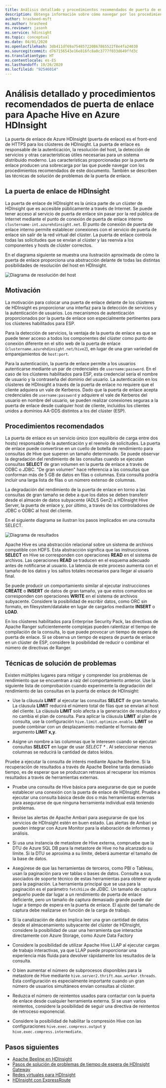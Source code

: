 ```yaml
---
title: Análisis detallado y procedimientos recomendados de puerta de enlace para Apache Hive en Azure HDInsight
description: Obtenga información sobre cómo navegar por los procedimientos recomendados para ejecutar consultas de Hive en la puerta de enlace de Azure HDInsight.
author: hrasheed-msft
ms.author: hrasheed
ms.reviewer: jasonh
ms.service: hdinsight
ms.topic: conceptual
ms.date: 04/01/2020
ms.openlocfilehash: 3db411df69a754857220867865522f8e4fa24030
ms.sourcegitcommit: d767156543e16e816fc8a0c3777f033d649ffd3c
ms.translationtype: HT
ms.contentlocale: es-ES
ms.lasthandoff: 10/26/2020
ms.locfileid: "92546014"
---
```

# <a name="gateway-deep-dive-and-best-practices-for-apache-hive-in-azure-hdinsight"></a>Análisis detallado y procedimientos recomendados de puerta de enlace para Apache Hive en Azure HDInsight

La puerta de enlace de Azure HDInsight (puerta de enlace) es el front-end de HTTPS para los clústeres de HDInsight. La puerta de enlace es responsable de la autenticación, la resolución del host, la detección de servicios y otras características útiles necesarias para un sistema distribuido moderno. Las características proporcionadas por la puerta de enlace producen una sobrecarga por las que puede navegar con los procedimientos recomendados de este documento. También se describen las técnicas de solución de problemas de la puerta de enlace.

## <a name="the-hdinsight-gateway"></a>La puerta de enlace de HDInsight

La puerta de enlace de HDInsight es la única parte de un clúster de HDInsight que es accesible públicamente a través de Internet. Se puede tener acceso al servicio de puerta de enlace sin pasar por la red pública de Internet mediante el punto de conexión de puerta de enlace interno `clustername-int.azurehdinsight.net`. El punto de conexión de puerta de enlace interno permite establecer conexiones con el servicio de puerta de enlace sin salir de la red virtual del clúster. La puerta de enlace controla todas las solicitudes que se envían al clúster y las reenvía a los componentes y hosts de clúster correctos.

En el diagrama siguiente se muestra una ilustración aproximada de cómo la puerta de enlace proporciona una abstracción delante de todas las distintas posibilidades de resolución del host en HDInsight.

![Diagrama de resolución del host](./media/gateway-best-practices/host-resolution-diagram.png "Diagrama de resolución del host")

## <a name="motivation"></a>Motivación

La motivación para colocar una puerta de enlace delante de los clústeres de HDInsight es proporcionar una interfaz para la detección de servicios y la autenticación de usuarios. Los mecanismos de autenticación proporcionados por la puerta de enlace son especialmente pertinentes para los clústeres habilitados para ESP.

Para la detección de servicios, la ventaja de la puerta de enlace es que se puede tener acceso a todos los componentes del clúster como punto de conexión diferente en el sitio web de la puerta de enlace (`clustername.azurehdinsight.net/hive2`), en lugar de una gran variedad de emparejamientos de `host:port`.

Para la autenticación, la puerta de enlace permite a los usuarios autenticarse mediante un par de credenciales de `username:password`. En el caso de los clústeres habilitados para ESP, esta credencial sería el nombre de usuario y la contraseña del dominio del usuario. La autenticación en los clústeres de HDInsight a través de la puerta de enlace no requiere que el cliente adquiera un vale de Kerberos. Dado que la puerta de enlace acepta credenciales de `username:password` y adquiere el vale de Kerberos del usuario en nombre del usuario, se pueden realizar conexiones seguras a la puerta de enlace desde cualquier host de cliente, incluidos los clientes unidos a dominios AA-DDS distintos a los del clúster (ESP).

## <a name="best-practices"></a>Procedimientos recomendados

La puerta de enlace es un servicio único (con equilibrio de carga entre dos hosts) responsable de la autenticación y el reenvío de solicitudes. La puerta de enlace puede convertirse en un cuello de botella de rendimiento para consultas de Hive que superen un tamaño determinado. Se puede observar la degradación del rendimiento de las consultas cuando se ejecutan consultas **SELECT** de gran volumen en la puerta de enlace a través de ODBC o JDBC. "De gran volumen" hace referencia a las consultas que conforman más de 5 GB de datos en filas o columnas. Esta consulta podría incluir una larga lista de filas o un número extenso de columnas.

La degradación del rendimiento de la puerta de enlace en torno a las consultas de gran tamaño se debe a que los datos se deben transferir desde el almacén de datos subyacente (ADLS Gen2) a HDInsight Hive Server, la puerta de enlace y, por último, a través de los controladores de JDBC o ODBC al host del cliente.

En el siguiente diagrama se ilustran los pasos implicados en una consulta SELECT.

![Diagrama de resultados](./media/gateway-best-practices/result-retrieval-diagram.png "Diagrama de resultados")

Apache Hive es una abstracción relacional sobre un sistema de archivos compatible con HDFS. Esta abstracción significa que las instrucciones **SELECT** en Hive se corresponden con operaciones **READ** en el sistema de archivos. Las operaciones **READ** se traducen en el esquema adecuado antes de notificarse al usuario. La latencia de este proceso aumenta con el tamaño de los datos y los saltos totales necesarios para llegar al usuario final.

Se puede producir un comportamiento similar al ejecutar instrucciones **CREATE** o **INSERT** de datos de gran tamaño, ya que estos comandos se corresponden con operaciones **WRITE** en el sistema de archivos subyacente. Considere la posibilidad de escribir datos, como ORC sin formato, en filesystem/datalake en lugar de cargarlos mediante **INSERT** o **LOAD**.

En los clústeres habilitados para Enterprise Security Pack, las directivas de Apache Ranger suficientemente complejas pueden ralentizar el tiempo de compilación de la consulta, lo que puede provocar un tiempo de espera de puerta de enlace. Si se observa un tiempo de espera de puerta de enlace en un clúster de ESP, considere la posibilidad de reducir o combinar el número de directivas de Ranger.

## <a name="troubleshooting-techniques"></a>Técnicas de solución de problemas

Existen múltiples lugares para mitigar y comprender los problemas de rendimiento que se encuentran a raíz del comportamiento anterior. Use la siguiente lista de comprobación cuando experimente la degradación del rendimiento de las consultas en la puerta de enlace de HDInsight:

* Use la cláusula **LIMIT** al ejecutar las consultas **SELECT** de gran tamaño. La cláusula **LIMIT** reducirá el número total de filas que se envían al host del cliente. La cláusula **LIMIT** solo afecta a la generación de resultados y no cambia el plan de consulta. Para aplicar la cláusula **LIMIT** al plan de consulta, use la configuración `hive.limit.optimize.enable`. **LIMIT** se puede combinar con un desplazamiento mediante el formato de argumento **LIMIT x,y**.

* Asigne un nombre a las columnas que le interesen cuando se ejecutan consultas **SELECT** en lugar de usar *SELECT \** . Al seleccionar menos columnas se reducirá la cantidad de datos leídos.

Pruebe a ejecutar la consulta de interés mediante Apache Beeline. Si la recuperación de resultados a través de Apache Beeline tarda demasiado tiempo, es de esperar que se produzcan retrasos al recuperar los mismos resultados a través de herramientas externas.

* Pruebe una consulta de Hive básica para asegurarse de que se puede establecer una conexión con la puerta de enlace de HDInsight. Pruebe a ejecutar una consulta básica desde dos o más herramientas externas para asegurarse de que ninguna herramienta individual está teniendo problemas.

* Revise las alertas de Apache Ambari para asegurarse de que los servicios de HDInsight estén en buen estado. Las alertas de Ambari se pueden integrar con Azure Monitor para la elaboración de informes y análisis.

* Si usa una instancia de metastore de Hive externa, compruebe que la DTU de Azure SQL DB para la metastore de Hive no ha alcanzado su límite. Si la DTU se aproxima a su límite, deberá aumentar el tamaño de la base de datos.

* Asegúrese de que las herramientas de terceros, como PBI o Tableau, usan la paginación para ver tablas o bases de datos. Consulte a sus asociados de soporte técnico de estas herramientas para obtener ayuda para la paginación. La herramienta principal que se usa para la paginación es el parámetro `fetchSize` de JDBC. Un tamaño de captura pequeño puede dar lugar a un rendimiento de puerta de enlace deficiente, pero un tamaño de captura demasiado grande puede dar lugar a tiempo de espera en la puerta de enlace. El ajuste del tamaño de captura debe realizarse en función de la carga de trabajo.

* Si la canalización de datos implica leer una gran cantidad de datos desde el almacenamiento subyacente del clúster de HDInsight, considere la posibilidad de usar una herramienta que interactúe directamente con Azure Storage, como Azure Data Factory

* Considere la posibilidad de utilizar Apache Hive LLAP al ejecutar cargas de trabajo interactivas, ya que LLAP puede proporcionar una experiencia más fluida para devolver rápidamente los resultados de la consulta.

* O bien aumentar el número de subprocesos disponibles para la metastore de Hive mediante `hive.server2.thrift.max.worker.threads`. Esta configuración es especialmente importante cuando un gran número de usuarios simultáneos envían consultas al clúster.

* Reduzca el número de reintentos usados para contactar con la puerta de enlace desde cualquier herramienta externa. Si se usan varios reintentos, considere la posibilidad de seguir una directiva de reintentos de retroceso exponencial.

* Considere la posibilidad de habilitar la compresión Hive con las configuraciones `hive.exec.compress.output` y `hive.exec.compress.intermediate`.

## <a name="next-steps"></a>Pasos siguientes

* [Apache Beeline en HDInsight](../hadoop/apache-hadoop-use-hive-beeline.md)
* [Pasos de solución de problemas de tiempo de espera de HDInsight Gateway](./troubleshoot-gateway-timeout.md)
* [Redes virtuales para HDInsight](../hdinsight-plan-virtual-network-deployment.md)
* [HDInsight con ExpressRoute](../connect-on-premises-network.md)